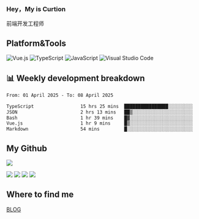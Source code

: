 ### Hey，My is Curtion
前端开发工程师
## Platform&Tools

![Vue.js](https://img.shields.io/badge/-Vue.js-4FC08D?style=flat-square&logo=Vue.js&logoColor=white)
![TypeScript](https://img.shields.io/badge/-TypeScript-007ACC?style=flat-square&logo=typescript&logoColor=white)
![JavaScript](https://img.shields.io/badge/-JavaScript-F7DF1E?style=flat-square&logo=javascript&logoColor=black)
![Visual Studio Code](https://img.shields.io/badge/-VSCode-007ACC?style=flat-square&logo=Visual-Studio-Code&logoColor=white)

## 📊 Weekly development breakdown

<!--START_SECTION:waka-->

```txt
From: 01 April 2025 - To: 08 April 2025

TypeScript                 15 hrs 25 mins  ████████████████░░░░░░░░░   64.08 %
JSON                       2 hrs 13 mins   ██▒░░░░░░░░░░░░░░░░░░░░░░   09.24 %
Bash                       1 hr 39 mins    █▓░░░░░░░░░░░░░░░░░░░░░░░   06.90 %
Vue.js                     1 hr 9 mins     █▒░░░░░░░░░░░░░░░░░░░░░░░   04.82 %
Markdown                   54 mins         █░░░░░░░░░░░░░░░░░░░░░░░░   03.80 %
```

<!--END_SECTION:waka-->

## My Github

![](http://github-profile-summary-cards.vercel.app/api/cards/profile-details?username=curtion&theme=nord_bright)

![](http://github-profile-summary-cards.vercel.app/api/cards/stats?username=curtion&theme=nord_bright)
![](http://github-profile-summary-cards.vercel.app/api/cards/productive-time?username=curtion&theme=nord_bright&utcOffset=8)
![](http://github-profile-summary-cards.vercel.app/api/cards/repos-per-language?username=curtion&theme=nord_bright)
![](http://github-profile-summary-cards.vercel.app/api/cards/most-commit-language?username=curtion&theme=nord_bright)

## Where to find me

[BLOG](https://blog.3gxk.net)
